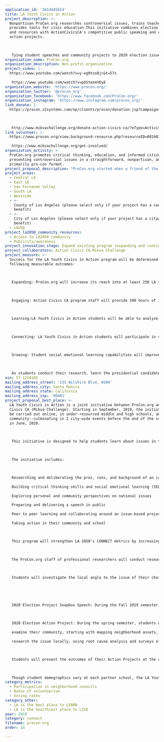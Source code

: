 ```yaml
---
application_id: '3614485814'
title: LA Youth Civics in Action
project_description: >-
  Nonpartisan ProCon.org researches controversial issues, trains teachers and
  provides tools for civic education.This initiative combines election research
  and resources with ActionCivicsCA's competitive public speaking and community
  action projects.
   
   
   
   Tying student speeches and community projects to 2020 election issues, we'll inspire Angelenos to participate in neighborhood councils and vote. This will have lasting, transformative impacts on students, their families, schools, and communities.
organization_name: ProCon.org
organization_description: Non-profit organization
project_video: |-
  https://www.youtube.com/watch?v=y-og0tzo8jc&t=57s
   
   https://www.youtube.com/watch?v=pbStmzmVOy8
organization_website: 'https://www.procon.org/'
organization_twitter: '@procon_org'
organization_facebook: 'https://www.facebook.com/ProCon.org/'
organization_instagram: 'https://www.instagram.com/procon_org/'
link_donate: |-
  https://procon.z2systems.com/np/clients/procon/donation.jsp?campaign=1
   
   
   
   http://www.mikvachallenge.org/donate-action-civics-ca/?eType=ActivityDefinitionInstance&eId=dbd7e11d-a980-44e3-8f09-b215aeb43576
link_volunteer: |-
  https://www.procon.org/view.background-resource.php?resourceID=002483
   
   https://www.mikvachallenge.org/get-involved/
organization_activity: >-
  ProCon.org promotes critical thinking, education, and informed citizenship by
  presenting controversial issues in a straightforward, nonpartisan, and
  primarily pro-con format.
project_proposal_description: "ProCon.org started when a friend of the founder had to make an important life decision: whether to use medical marijuana to help manage his AIDS symptoms. After the founder had the issue thoroughly researched and the results were published online, he discovered thousands of people had visited the site. He formed ProCon.org and today we cover the pros, cons, and background of more than 80 issues. ProCon.org engages 2 million readers a month with its pro/con research, headline articles, teacher training, student seminars and live debate events all over LA County. By measuring opinions before and after exposure to pro/con research online and at live debates, readers and audience members changed the intensity of their opinions by as much as 40%.\n \n \n \n ProCon.org also produces live events in the Los Angeles area. On 2/1/19 we invited students interested in debate from some of LA’s lowest income schools, plus a group of foster youth, to the Ronald Reagan Presidential Library. In this setting of a presidential library, they received what teachers and counselors told us was “an unforgettable and inspiring learning experience.” The day began with a youth debate on felon voting, followed by a screening of “The Great Debaters,” a movie about how students at a historically black college came to defeat the debate team from an Ivy League school in the first interracial debate in the country. After lunch, the screenwriter and actors held a panel discussion. Students learned about felon voting and black history, participated in critical thinking exercises, discussed/debated the issue, spoke with the prominent experts and influencers in debate, and left the experience inspired and empowered.\n \n \n \n After an Action Civics CA project, students formed a school club called SERÃ\x81 (Students Educate to Resist and Advocate), gathered during and after school to organize immigration rights workshops open to their community and reach out to other students who may be interested in engaging with the project. They organized a school-wide assembly featuring staff from Karen Bass’s office.This gave students an opportunity to engage with political representatives to communicate the pressing immigration needs they witnessed every day."
project_areas:
  - Central LA
  - East LA
  - San Fernando Valley
  - South LA
  - Westside
  - >-
    County of Los Angeles (please select only if your project has a countywide
    benefit)
  - >-
    City of Los Angeles (please select only if your project has a citywide
    benefit)
  - LAUSD
project_la2050_community_resources:
  - Access to LA2050 community
  - Publicity/awareness
project_innovation_stage: Expand existing program (expanding and continuing ongoing successful projects)
project_collaborators: Action Civics CA-Mikva Challenge
project_measure: >-
  Success for the LA Youth Civics in Action program will be determined by the
  following measurable outcomes: 
   
   
   
   Expanding: ProCon.org will increase its reach into at least 250 LA schools (and at least 400,000 Angelenos) during the course of this initiative. In addition, these 2020 election resources will be available for every school in LA. Through the two projects and events described in this initiative, 2,000 LAUSD students will complete both a 2020 election Project Soapbox speech and Action Project by the end of the 2019-2020 school year. 
   
   
   
   Engaging: Action Civics CA program staff will provide 100 hours of in-classroom support and host two city-wide events for students to connect across neighborhoods and districts.
   
   
   
   Learning:LA Youth Civics in Action students will be able to analyze local systems of power and identify community decision-makers and strategies for mobilizing people around a community objective or concern, as documented by teachers and self-reported on student surveys.
   
   
   
   Connecting: LA Youth Civics in Action students will participate in civic community work during and after the program and have meaningful interactions with community, government, business, and civic leaders, as documented by teachers and self-reported on student surveys. 
   
   
   
   Growing: Student social emotional learning capabilities will improve in the form of public speaking, confidence, leadership skills, problem-solving, empathy, and feeling like they are part of a larger community, as documented by teachers and self-reported on student surveys. In addition, all participating students will have meaningful adult-youth relationships.
   
   
   
   As students conduct their research, learn the presidential candidates’ views, localize the issues and take action on them, they are building the skills for informed voting, and, if not yet 18, to self-identify as future voters, and as activists. With the California Assembly considering 2 bills that would lower the voting age to 17, this initiative is timely and important.
ein: 57-1210185
mailing_address_street: '233 Wilshire Blvd, #200'
mailing_address_city: Santa Monica
mailing_address_state: California
mailing_address_zip: '90401'
project_proposal_best_place: >-
  LA Youth Civics in Action is a joint initiative between ProCon.org and Action
  Civics CA (Mikva Challenge). Starting in September, 2019, the initiative will
  be carried out online, in under-resourced middle and high schools, and in the
  community--culminating in 2 city-wide events before the end of the school year
  in June, 2020.
   
   
   
   This initiative is designed to help students learn about issues in the 2020 presidential election, then take local action on them. This effort is driven by their research, preparation and delivery of a public speech, and later, a group action project. 
   
   
   
   The initiative includes:
   
   
   
   Researching and deliberating the pros, cons, and background of an issue in the 2020 presidential election
   
   Building critical thinking skills and social emotional learning (SEL) 
   
   Exploring personal and community perspectives on national issues
   
   Preparing and delivering a speech in public
   
   Peer to peer learning and collaborating around an issue-based project, and 
   
   Taking action in their community and school
   
   
   
   This program will strengthen LA 2050’s CONNECT metrics by increasing the number of Los Angeles youth who regularly volunteer, register to vote, and take direct action, from circulating petitions to organizing their peers to calling for government response to their community’s needs. 
   
   
   
   The ProCon.org staff of professional researchers will conduct research on the candidates’ position on dozens of key issues, and provide pros, cons, and related research on these issues.
   
   
   
   Students will investigate the local angle to the issue of their choice, and use it in the following:
   
   
   
   
   
   2020 Election Project Soapbox Speech: During the Fall 2019 semester, students will use ProCon.org to research and deliver a 2-minute speech about a 2020 election issue. Students will then write and deliver their Project Soapbox speeches at a city-wide event in January 2020. 
   
   
   
   2020 Election Action Project: During the spring semester, students will organize into groups to choose one of the Soapbox speech issues for an Action Project in which they will:
   
   examine their community, starting with mapping neighborhood assets,
   
   research the issue locally, using root cause analysis and surveys of family, friends, and neighbors, set a goal for solving the issue and analyzing who has the power to make it happen, develop civic action strategies, and take concrete action to affect policy on this issue. 
   
   
   
   Students will present the outcomes of their Action Projects at the city-wide Action Civics Showcase. At this event, students network with other civically-engaged peers and with community leaders from across Los Angeles, with the end goal to effect meaningful change in their schools, neighborhoods, and the city. 
   
   
   
   Though student demographics vary at each partner school, the LA Youth Civics in Action initiative prioritizes high-needs students within under-resourced LAUSD schools. Action Civics’ student population is on average 73% Latino/Hispanic, 12% African-American, 7% Asian, and 78% low income.
category_metrics:
  - Participation in neighborhood councils
  - Rates of volunteerism
  - Voting rates
category_other:
  - LA is the best place to LEARN
  - LA is the healthiest place to LIVE
year: 2019
category: connect
filename: procon-org
order: 14

---
```

